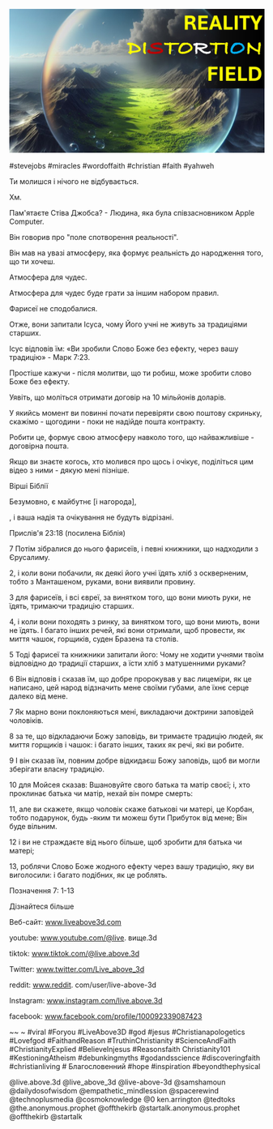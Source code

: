 ![Video cover image](../cover.jpg "cover photo")

#stevejobs #miracles #wordoffaith #christian #faith #yahweh

Ти молишся і нічого не відбувається.

Хм.

Пам'ятаєте Стіва Джобса? - Людина, яка була співзасновником Apple Computer.

Він говорив про "поле спотворення реальності".

Він мав на увазі атмосферу, яка формує реальність до народження того, що ти хочеш.

Атмосфера для чудес.

Атмосфера для чудес буде грати за іншим набором правил.

Фарисеї не сподобалися.

Отже, вони запитали Ісуса, чому Його учні не живуть за традиціями старших.

Ісус відповів їм: «Ви зробили Слово Боже без ефекту, через вашу традицію» - Марк 7:23.

Простіше кажучи - після молитви, що ти робиш, може зробити слово Боже без ефекту.

Уявіть, що моліться отримати договір на 10 мільйонів доларів.

У якийсь момент ви повинні почати перевіряти свою поштову скриньку, скажімо - щогодини - поки не надійде пошта контракту.

Робити це, формує свою атмосферу навколо того, що найважливіше - договірна пошта.

Якщо ви знаєте когось, хто молився про щось і очікує, поділіться цим відео з ними - дякую мені пізніше.

Вірші Біблії

Безумовно, є майбутнє [і нагорода],

, і ваша надія та очікування не будуть відрізані.

Прислів'я 23:18 (посилена Біблія)

7 Потім зібралися до нього фарисеїв, і певні книжники, що надходили з Єрусалиму.

2, і коли вони побачили, як деякі його учні їдять хліб з оскверненим, тобто з Манташеном, руками, вони виявили провину.

3 для фарисеїв, і всі євреї, за винятком того, що вони миють руки, не їдять, тримаючи традицію старших.

4, і коли вони походять з ринку, за винятком того, що вони миють, вони не їдять. І багато інших речей, які вони отримали, щоб провести, як миття чашок, горщиків, суден Бразена та столів.

5 Тоді фарисеї та книжники запитали його: Чому не ходити учнями твоїм відповідно до традиції старших, а їсти хліб з матушенними руками?

6 Він відповів і сказав їм, що добре пророкував у вас лицеміри, як це написано, цей народ відзначить мене своїми губами, але їхнє серце далеко від мене.

7 Як марно вони поклоняються мені, викладаючи доктрини заповідей чоловіків.

8 за те, що відкладаючи Божу заповідь, ви тримаєте традицію людей, як миття горщиків і чашок: і багато інших, таких як речі, які ви робите.

9 І він сказав їм, повним добре відкидаєш Божу заповідь, щоб ви могли зберігати власну традицію.

10 для Мойсея сказав: Вшановуйте свого батька та матір своєї; і, хто проклинає батька чи матір, нехай він помре смерть:

11, але ви скажете, якщо чоловік скаже батькові чи матері, це Корбан, тобто подарунок, будь -яким ти можеш бути Прибуток від мене; Він буде вільним.

12 і ви не страждаєте від нього більше, щоб зробити для батька чи матері;

13, роблячи Слово Боже жодного ефекту через вашу традицію, яку ви виголосили: і багато подібних, як це роблять.

Позначення 7: 1-13

Дізнайтеся більше

Веб-сайт: www.liveabove3d.com

youtube: www.youtube.com/@live. вище.3d

tiktok: www.tiktok.com/@live.above.3d

Twitter: www.twitter.com/Live_above_3d

reddit: www.reddit. com/user/live-above-3d

Instagram: www.instagram.com/live.above.3d

facebook: www.facebook.com/profile/100092339087423

~~ ~ #viral #Foryou #LiveAbove3D #god #jesus #Christianapologetics #Lovefgod #FaithandReason #TruthinChristianity #ScienceAndFaith #ChristianityExplied #BelieveInjesus #Reasonsfaith Christianity101 #KestioningAtheism #debunkingmyths #godandsscience #discoveringfaith #christianliving # Благословенний #hope #inspiration #beyondthephysical

@live.above.3d @live_above_3d @live-above-3d @samshamoun @dailydosofwisdom @empathetic_mindlession @spacerewind @technoplusmedia @cosmoknowledge @0 ken.arrington @tedtoks @the.anonymous.prophet @offthekirb @startalk.anonymous.prophet @offthekirb @startalk